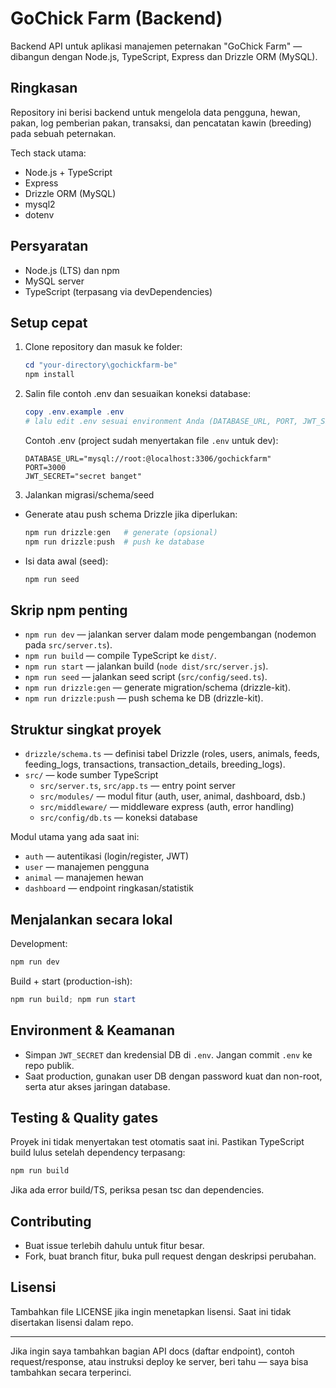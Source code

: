 # GoChick Farm (Backend)

Backend API untuk aplikasi manajemen peternakan "GoChick Farm" — dibangun dengan Node.js, TypeScript, Express dan Drizzle ORM (MySQL).

## Ringkasan

Repository ini berisi backend untuk mengelola data pengguna, hewan, pakan, log pemberian pakan, transaksi, dan pencatatan kawin (breeding) pada sebuah peternakan.

Tech stack utama:
- Node.js + TypeScript
- Express
- Drizzle ORM (MySQL)
- mysql2
- dotenv

## Persyaratan

- Node.js (LTS) dan npm
- MySQL server
- TypeScript (terpasang via devDependencies)

## Setup cepat

1. Clone repository dan masuk ke folder:

   ```powershell
   cd "your-directory\gochickfarm-be"
   npm install
   ```

2. Salin file contoh .env dan sesuaikan koneksi database:

   ```powershell
   copy .env.example .env
   # lalu edit .env sesuai environment Anda (DATABASE_URL, PORT, JWT_SECRET)
   ```

   Contoh .env (project sudah menyertakan file `.env` untuk dev):

   ```env
   DATABASE_URL="mysql://root:@localhost:3306/gochickfarm"
   PORT=3000
   JWT_SECRET="secret banget"
   ```

3. Jalankan migrasi/schema/seed

- Generate atau push schema Drizzle jika diperlukan:

  ```powershell
  npm run drizzle:gen   # generate (opsional)
  npm run drizzle:push  # push ke database
  ```

- Isi data awal (seed):

  ```powershell
  npm run seed
  ```

## Skrip npm penting

- `npm run dev` — jalankan server dalam mode pengembangan (nodemon pada `src/server.ts`).
- `npm run build` — compile TypeScript ke `dist/`.
- `npm run start` — jalankan build (`node dist/src/server.js`).
- `npm run seed` — jalankan seed script (`src/config/seed.ts`).
- `npm run drizzle:gen` — generate migration/schema (drizzle-kit).
- `npm run drizzle:push` — push schema ke DB (drizzle-kit).

## Struktur singkat proyek

- `drizzle/schema.ts` — definisi tabel Drizzle (roles, users, animals, feeds, feeding_logs, transactions, transaction_details, breeding_logs).
- `src/` — kode sumber TypeScript
  - `src/server.ts`, `src/app.ts` — entry point server
  - `src/modules/` — modul fitur (auth, user, animal, dashboard, dsb.)
  - `src/middleware/` — middleware express (auth, error handling)
  - `src/config/db.ts` — koneksi database

Modul utama yang ada saat ini:
- `auth` — autentikasi (login/register, JWT)
- `user` — manajemen pengguna
- `animal` — manajemen hewan
- `dashboard` — endpoint ringkasan/statistik

## Menjalankan secara lokal

Development:

```powershell
npm run dev
```

Build + start (production-ish):

```powershell
npm run build; npm run start
```

## Environment & Keamanan

- Simpan `JWT_SECRET` dan kredensial DB di `.env`. Jangan commit `.env` ke repo publik.
- Saat production, gunakan user DB dengan password kuat dan non-root, serta atur akses jaringan database.

## Testing & Quality gates

Proyek ini tidak menyertakan test otomatis saat ini. Pastikan TypeScript build lulus setelah dependency terpasang:

```powershell
npm run build
```

Jika ada error build/TS, periksa pesan tsc dan dependencies.

## Contributing

- Buat issue terlebih dahulu untuk fitur besar.
- Fork, buat branch fitur, buka pull request dengan deskripsi perubahan.

## Lisensi

Tambahkan file LICENSE jika ingin menetapkan lisensi. Saat ini tidak disertakan lisensi dalam repo.

---

Jika ingin saya tambahkan bagian API docs (daftar endpoint), contoh request/response, atau instruksi deploy ke server, beri tahu — saya bisa tambahkan secara terperinci.